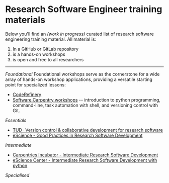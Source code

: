 # Research Software Engineer training materials

Below you'll find an *(work in progress)* curated list of research software engineering training material. All material is:
1. In a GitHub or GitLab repository
2. is a hands-on workshops
3. is open and free to all researchers

---

*Foundational*
Foundational workshops serve as the cornerstone for a wide array of hands-on workshop applications, providing a versatile starting point for specialized lessons:

- [CodeRefinery](https://coderefinery.org/lessons/from-coderefinery/)
- [Software Carpentry workshops](https://www.tudelft.nl/library/research-data-management/r/training-evenementen/training-voor-onderzoekers/software-carpentry-workshops)
-- introduction to python programming, command-line, task automation with shell, and versioning control with Git.

*Essentials*
- [TUD- Version control & collaborative development for research software](https://github.com/4TUResearchData-Carpentries/workshop_notes/tree/2310-gitcodev-TUD)
- [eScience - Good Practices in Research Software Development](https://github.com/esciencecenter-digital-skills/good-practices-in-research-software-development/tree/main)


*Intermediate*

- [Carpentries Incubator - Intermediate Research Software Development](https://carpentries-incubator.github.io/python-intermediate-development/)
- [eScience Center - Intermediate Research Software Development with python](https://www.esciencecenter.nl/event/intermediate-research-software-development-with-python-in-person/?mc_cid=c5fe792647)

*Specialised*
